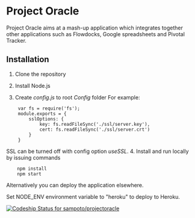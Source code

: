 Project Oracle
============

Project Oracle aims at a mash-up application which integrates together other applications such as Flowdocks, Google spreadsheets and Pivotal Tracker.

Installation
------------
1. Clone the repository
2. Install Node.js
3. Create *config.js* to root *Config* folder
For example:

        var fs = require('fs');
        module.exports = {
			sslOptions: {
				key: fs.readFileSync('./ssl/server.key'),
				cert: fs.readFileSync('./ssl/server.crt')
			}
        }
SSL can be turned off with config option *useSSL*.
4. Install and run locally by issuing commands

        npm install
        npm start
Alternatively you can deploy the application elsewhere.

Set NODE_ENV environment variable to "heroku" to deploy to Heroku.

[ ![Codeship Status for sampoto/projectoracle](https://www.codeship.io/projects/fc206f70-1ee3-0132-e461-5e9ca203bed1/status)](https://www.codeship.io/projects/35583)